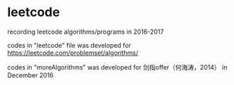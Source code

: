 # leetcode
recording leetcode algorithms/programs in 2016-2017

 codes in "leetcode" file was developed for https://leetcode.com/problemset/algorithms/
 
 codes in "moreAlgorithms" was developed for 剑指offer（何海涛，2014） in December 2016
 
